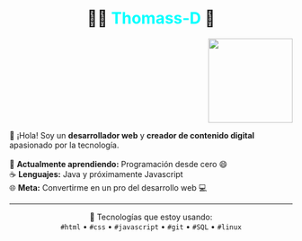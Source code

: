 <!-- Presentación de Thomass-D -->

<h1 align="center">👨‍💻 <span style="color:#00FFFF;">Thomass-D</span> 🚀</h1>

<p align="right">
  <img src="https://media.giphy.com/media/JIX9t2j0ZTN9S/giphy.gif" width="150px">
</p>

<p>
  👋 ¡Hola! Soy un <strong>desarrollador web</strong> y <strong>creador de contenido digital</strong> apasionado por la tecnología.  
  <br><br>
  🌱 <strong>Actualmente aprendiendo:</strong> Programación desde cero 😄  
  <br>
  ☕ <strong>Lenguajes:</strong> Java y próximamente Javascript  
  <br>
  🌐 <strong>Meta:</strong> Convertirme en un pro del desarrollo web 💻  
</p>

<hr>

<p align="center">
  🚀 Tecnologías que estoy usando:<br>
  <code>#html</code> • <code>#css</code> • <code>#javascript</code> • <code>#git</code> • <code>#SQL</code> • <code>#linux</code>
</p>
